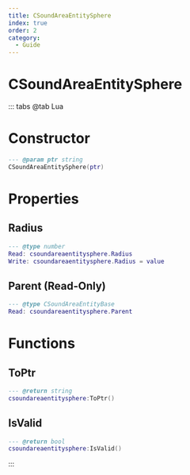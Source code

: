 ```yaml
---
title: CSoundAreaEntitySphere
index: true
order: 2
category:
  - Guide
---
```


# CSoundAreaEntitySphere

::: tabs
@tab Lua
# Constructor
```lua
--- @param ptr string
CSoundAreaEntitySphere(ptr)
```
# Properties
## Radius 
```lua
--- @type number
Read: csoundareaentitysphere.Radius
Write: csoundareaentitysphere.Radius = value
```
## Parent (Read-Only)
```lua
--- @type CSoundAreaEntityBase
Read: csoundareaentitysphere.Parent
```
# Functions
## ToPtr
```lua
--- @return string
csoundareaentitysphere:ToPtr()
```
## IsValid
```lua
--- @return bool
csoundareaentitysphere:IsValid()
```

:::